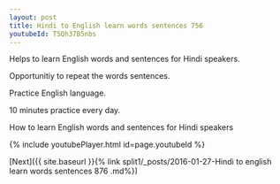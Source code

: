 ```yaml
---
layout: post
title: Hindi to English learn words sentences 756 
youtubeId: T5Qh37B5nbs
---
```

 
 
Helps to learn English words and sentences for Hindi speakers.

Opportunitiy to repeat the words sentences. 

Practice English language. 
 
10 minutes practice every day. 
 
How to learn English words and sentences for Hindi speakers 
 
{% include youtubePlayer.html id=page.youtubeId %}
 
 
[Next]({{ site.baseurl }}{% link  split1/_posts/2016-01-27-Hindi to english learn words sentences 876 .md%})
 
